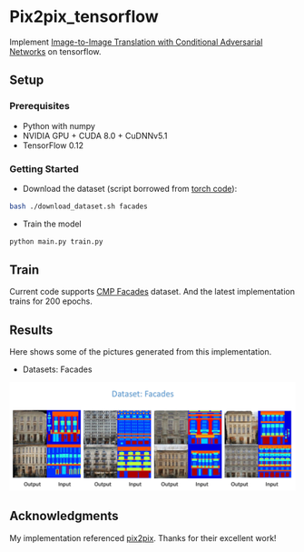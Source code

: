 #  Pix2pix_tensorflow
Implement [Image-to-Image Translation with Conditional Adversarial Networks](https://arxiv.org/abs/1611.07004?context=cs) on tensorflow.

## Setup

### Prerequisites
- Python with numpy
- NVIDIA GPU + CUDA 8.0 + CuDNNv5.1
- TensorFlow 0.12

### Getting Started
- Download the dataset (script borrowed from [torch code](https://github.com/phillipi/pix2pix/blob/master/datasets/download_dataset.sh)):
```bash
bash ./download_dataset.sh facades
```
- Train the model
```bash
python main.py train.py
```
## Train
Current code supports [CMP Facades](http://cmp.felk.cvut.cz/~tylecr1/facade/) dataset. And the latest implementation trains for 200 epochs.

## Results
Here shows some of the pictures generated from this implementation.

- Datasets: Facades
<div align=center>

<img src="./result.png" width="800px"/>

</div>

## Acknowledgments

My implementation referenced [pix2pix](https://github.com/phillipi/pix2pix). Thanks for their excellent work!



